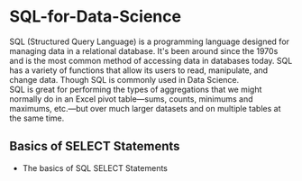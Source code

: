 # SQL-for-Data-Science
SQL (Structured Query Language) is a programming language designed for managing data in a relational database. It's been around since the 1970s and is the most common method of accessing data in databases today. SQL has a variety of functions that allow its users to read, manipulate, and change data. Though SQL is commonly used in Data Science.<br>
SQL is great for performing the types of aggregations that we might normally do in an Excel pivot table—sums, counts, minimums and maximums, etc.—but over much larger datasets and on multiple tables at the same time.
## Basics of SELECT Statements
* The basics of SQL SELECT Statements<br>
